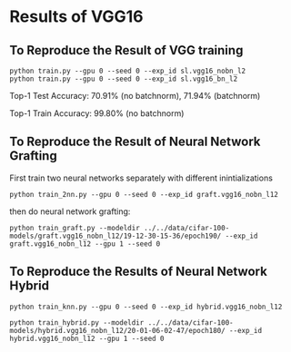 # Results of VGG16

## To Reproduce the Result of VGG training

```
python train.py --gpu 0 --seed 0 --exp_id sl.vgg16_nobn_l2
python train.py --gpu 0 --seed 0 --exp_id sl.vgg16_bn_l2
```

Top-1 Test Accuracy: 70.91% (no batchnorm), 71.94% (batchnorm)

Top-1 Train Accuracy: 99.80% (no batchnorm)

## To Reproduce the Result of Neural Network Grafting

First train two neural networks separately with different inintializations

```
python train_2nn.py --gpu 0 --seed 0 --exp_id graft.vgg16_nobn_l12
```

then do neural network grafting:

```
python train_graft.py --modeldir ../../data/cifar-100-models/graft.vgg16_nobn_l12/19-12-30-15-36/epoch190/ --exp_id graft.vgg16_nobn_l12 --gpu 1 --seed 0
```

## To Reproduce the Results of Neural Network Hybrid


```
python train_knn.py --gpu 0 --seed 0 --exp_id hybrid.vgg16_nobn_l12
```

```
python train_hybrid.py --modeldir ../../data/cifar-100-models/hybrid.vgg16_nobn_l12/20-01-06-02-47/epoch180/ --exp_id hybrid.vgg16_nobn_l12 --gpu 1 --seed 0

```